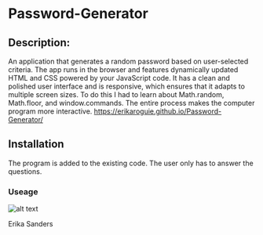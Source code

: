 # Password-Generator
## Description:
An application that generates a random password based on user-selected criteria. The app runs in the browser and features dynamically updated HTML and CSS powered by your JavaScript code. It has a clean and polished user interface and is responsive, which ensures that it adapts to multiple screen sizes.
To do this I had to learn about Math.random, Math.floor, and window.commands. The entire process makes the computer program more interactive.
https://erikaroguie.github.io/Password-Generator/
## Installation
The program is added to the existing code. The user only has to answer the questions.


### Useage


![alt text](.Password-Generator/../Screenshot%202022-01-11%20at%2014-46-23%20Password%20Generator.png!)

Erika Sanders